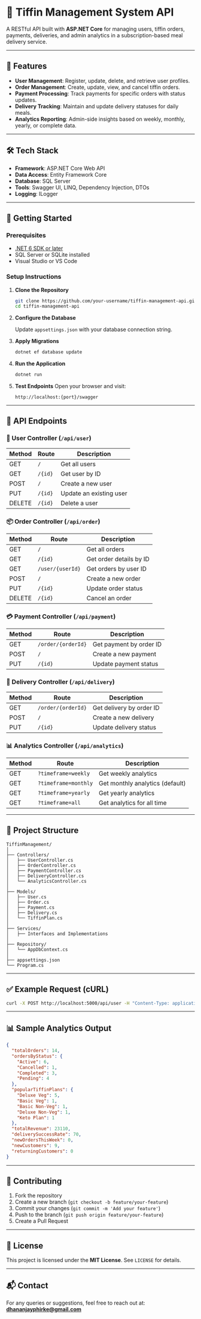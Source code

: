 # 🥗 Tiffin Management System API

A RESTful API built with **ASP.NET Core** for managing users, tiffin orders, payments, deliveries, and admin analytics in a subscription-based meal delivery service.

---

## 📌 Features

- **User Management**: Register, update, delete, and retrieve user profiles.
- **Order Management**: Create, update, view, and cancel tiffin orders.
- **Payment Processing**: Track payments for specific orders with status updates.
- **Delivery Tracking**: Maintain and update delivery statuses for daily meals.
- **Analytics Reporting**: Admin-side insights based on weekly, monthly, yearly, or complete data.

---

## 🛠️ Tech Stack

- **Framework**: ASP.NET Core Web API
- **Data Access**: Entity Framework Core
- **Database**: SQL Server
- **Tools**: Swagger UI, LINQ, Dependency Injection, DTOs
- **Logging**: ILogger

---

## 🚀 Getting Started

### Prerequisites

- [.NET 6 SDK or later](https://dotnet.microsoft.com/)
- SQL Server or SQLite installed
- Visual Studio or VS Code

### Setup Instructions

1. **Clone the Repository**
   ```bash
   git clone https://github.com/your-username/tiffin-management-api.git
   cd tiffin-management-api
   ```

2. **Configure the Database**

   Update `appsettings.json` with your database connection string.

3. **Apply Migrations**
   ```bash
   dotnet ef database update
   ```

4. **Run the Application**
   ```bash
   dotnet run
   ```

5. **Test Endpoints**
   Open your browser and visit:
   ```
   http://localhost:{port}/swagger
   ```

---

## 📮 API Endpoints

### 👤 User Controller (`/api/user`)

| Method | Route           | Description               |
|--------|------------------|---------------------------|
| GET    | `/`              | Get all users             |
| GET    | `/{id}`          | Get user by ID            |
| POST   | `/`              | Create a new user         |
| PUT    | `/{id}`          | Update an existing user   |
| DELETE | `/{id}`          | Delete a user             |

### 📦 Order Controller (`/api/order`)

| Method | Route                 | Description                     |
|--------|------------------------|---------------------------------|
| GET    | `/`                    | Get all orders                  |
| GET    | `/{id}`                | Get order details by ID         |
| GET    | `/user/{userId}`       | Get orders by user ID           |
| POST   | `/`                    | Create a new order              |
| PUT    | `/{id}`                | Update order status             |
| DELETE | `/{id}`                | Cancel an order                 |

### 💳 Payment Controller (`/api/payment`)

| Method | Route               | Description                      |
|--------|----------------------|----------------------------------|
| GET    | `/order/{orderId}`   | Get payment by order ID          |
| POST   | `/`                  | Create a new payment             |
| PUT    | `/{id}`              | Update payment status            |

### 🚚 Delivery Controller (`/api/delivery`)

| Method | Route               | Description                       |
|--------|----------------------|-----------------------------------|
| GET    | `/order/{orderId}`   | Get delivery by order ID          |
| POST   | `/`                  | Create a new delivery             |
| PUT    | `/{id}`              | Update delivery status            |

### 📊 Analytics Controller (`/api/analytics`)

| Method | Route                   | Description                                       |
|--------|--------------------------|---------------------------------------------------|
| GET    | `?timeframe=weekly`      | Get weekly analytics                             |
| GET    | `?timeframe=monthly`     | Get monthly analytics (default)                  |
| GET    | `?timeframe=yearly`      | Get yearly analytics                             |
| GET    | `?timeframe=all`         | Get analytics for all time                       |

---

## 🧩 Project Structure

```
TiffinManagement/
│
├── Controllers/
│   ├── UserController.cs
│   ├── OrderController.cs
│   ├── PaymentController.cs
│   ├── DeliveryController.cs
│   └── AnalyticsController.cs
│
├── Models/
│   ├── User.cs
│   ├── Order.cs
│   ├── Payment.cs
│   ├── Delivery.cs
│   └── TiffinPlan.cs
│
├── Services/
│   ├── Interfaces and Implementations
│
├── Repository/
│   └── AppDbContext.cs
│
├── appsettings.json
└── Program.cs
```

---

## ✅ Example Request (cURL)

```bash
curl -X POST http://localhost:5000/api/user -H "Content-Type: application/json" -d '{"fullName":"John Doe","email":"john@example.com"}'
```

---

## 📊 Sample Analytics Output

```json
{
  "totalOrders": 14,
  "ordersByStatus": {
    "Active": 6,
    "Cancelled": 1,
    "Completed": 3,
    "Pending": 4
  },
  "popularTiffinPlans": {
    "Deluxe Veg": 5,
    "Basic Veg": 1,
    "Basic Non-Veg": 1,
    "Deluxe Non-Veg": 1,
    "Keto Plan": 1
  },
  "totalRevenue": 23110,
  "deliverySuccessRate": 70,
  "newOrdersThisWeek": 0,
  "newCustomers": 9,
  "returningCustomers": 0
}
```

---

## 🤝 Contributing

1. Fork the repository
2. Create a new branch (`git checkout -b feature/your-feature`)
3. Commit your changes (`git commit -m 'Add your feature'`)
4. Push to the branch (`git push origin feature/your-feature`)
5. Create a Pull Request

---

## 📄 License

This project is licensed under the **MIT License**. See `LICENSE` for details.

---

## 📬 Contact

For any queries or suggestions, feel free to reach out at: **dhananjayphirke@gmail.com**
